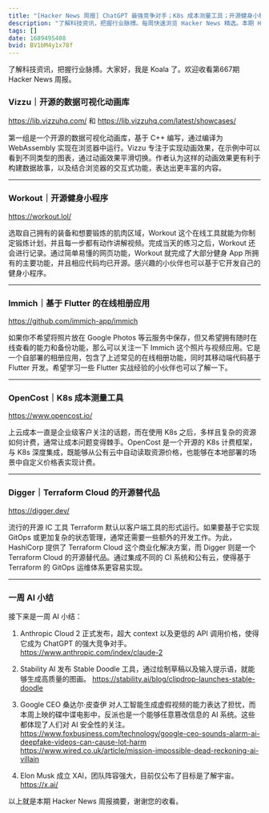 ```yaml
---
title: "[Hacker News 周报] ChatGPT 最强竞争对手；K8s 成本测量工具；开源健身小程序"
description: "了解科技资讯，把握行业脉搏。每周快速浏览 Hacker News 精选。本期 Hacker Newsletter 地址：https://mailchi.mp/hackernewsletter/660"
tags: []
date: 1689495408
bvid: BV1bM4y1x78f
---
```

了解科技资讯，把握行业脉搏。大家好，我是 Koala 了。欢迎收看第667期 Hacker News 周报。

### Vizzu｜开源的数据可视化动画库
https://lib.vizzuhq.com/ 和 https://lib.vizzuhq.com/latest/showcases/

第一组是一个开源的数据可视化动画库，基于 C++ 编写，通过编译为 WebAssembly 实现在浏览器中运行。Vizzu 专注于实现动画效果，在示例中可以看到不同类型的图表，通过动画效果平滑切换。作者认为这样的动画效果更有利于构建数据故事，以及结合浏览器的交互式功能，表达出更丰富的内容。

---

### Workout｜开源健身小程序
https://workout.lol/

选取自己拥有的装备和想要锻炼的肌肉区域，Workout 这个在线工具就能为你制定锻炼计划，并且每一步都有动作讲解视频。完成当天的练习之后，Workout 还会进行记录。通过简单易懂的网页功能，Workout 就完成了大部分健身 App 所拥有的主要功能，并且相应代码均已开源。感兴趣的小伙伴也可以基于它开发自己的健身小程序。

---

### Immich｜基于 Flutter 的在线相册应用
https://github.com/immich-app/immich

如果你不希望将照片放在 Google Photos 等云服务中保存，但又希望拥有随时在线查看的能力和备份功能，那么可以关注一下 Immich 这个照片与视频应用。它是一个自部署的相册应用，包含了上述常见的在线相册功能，同时其移动端代码基于 Flutter 开发。希望学习一些 Flutter 实战经验的小伙伴也可以了解一下。

---

### OpenCost｜K8s 成本测量工具
https://www.opencost.io/

上云成本一直是企业级客户关注的话题，而在使用 K8s 之后，多样且复杂的资源如何计费，通常让成本问题变得棘手。OpenCost 是一个开源的 K8s 计费框架，与 K8s 深度集成，既能够从公有云中自动读取资源价格，也能够在本地部署的场景中自定义价格表实现计费。

---

### Digger｜Terraform Cloud 的开源替代品
https://digger.dev/

流行的开源 IC 工具 Terraform 默认以客户端工具的形式运行。如果要基于它实现 GitOps 或更加复杂的状态管理，通常还需要一些额外的开发工作。为此，HashiCorp 提供了 Terraform Cloud 这个商业化解决方案，而 Digger 则是一个 Terraform Cloud 的开源替代品。通过集成不同的 CI 系统和公有云，使得基于 Terraform 的 GitOps 运维体系更容易实现。

---

### 一周 AI 小结

接下来是一周 AI 小结：
1. Anthropic Cloud 2 正式发布，超大 context 以及更低的 API 调用价格，使得它成为 ChatGPT 的强大竞争对手。
https://www.anthropic.com/index/claude-2

2. Stability AI 发布 Stable Doodle 工具，通过绘制草稿以及输入提示语，就能够生成高质量的图画。
https://stability.ai/blog/clipdrop-launches-stable-doodle

3. Google CEO 桑达尔·皮查伊 对人工智能生成虚假视频的能力表达了担忧，而本周上映的碟中谍电影中，反派也是一个能够任意篡改信息的 AI 系统。这些都体现了人们对 AI 安全性的关注。
https://www.foxbusiness.com/technology/google-ceo-sounds-alarm-ai-deepfake-videos-can-cause-lot-harm
https://www.wired.co.uk/article/mission-impossible-dead-reckoning-ai-villain 

4. Elon Musk 成立 XAI，团队阵容强大，目前仅公布了目标是了解宇宙。
https://x.ai/

以上就是本期 Hacker News 周报摘要，谢谢您的收看。


